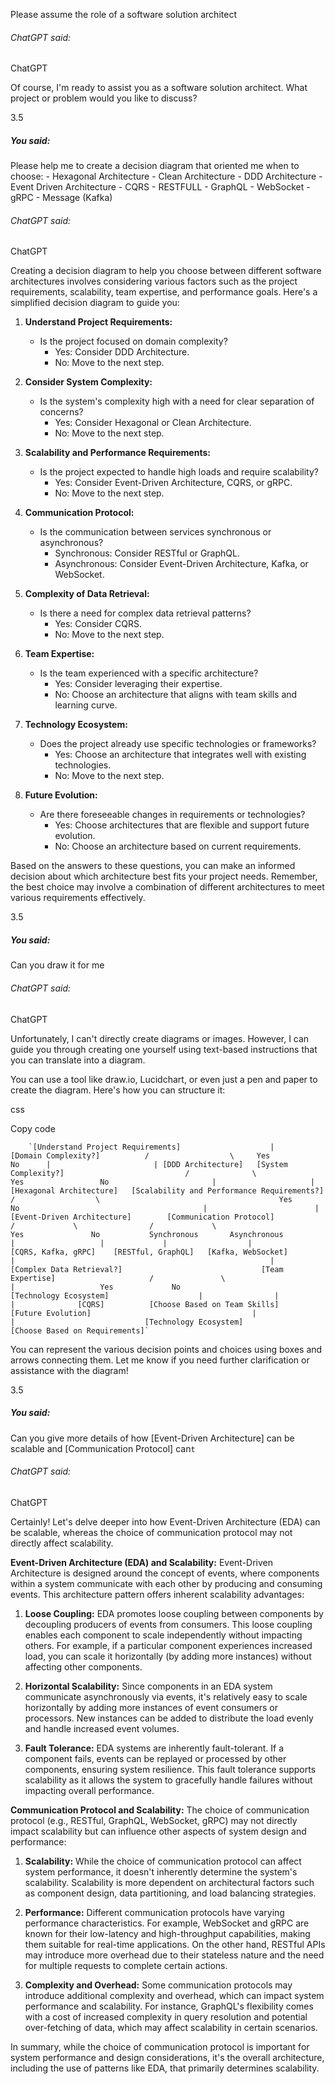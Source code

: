 Please assume the role of a software solution architect

###### ChatGPT said:

ChatGPT

Of course, I'm ready to assist you as a software solution architect. What project or problem would you like to discuss?

3.5

##### You said:

Please help me to create a decision diagram that oriented me when to choose: - Hexagonal Architecture - Clean Architecture - DDD Architecture - Event Driven Architecture - CQRS - RESTFULL - GraphQL - WebSocket - gRPC - Message (Kafka)

###### ChatGPT said:

ChatGPT

Creating a decision diagram to help you choose between different software architectures involves considering various factors such as the project requirements, scalability, team expertise, and performance goals. Here's a simplified decision diagram to guide you:

1. **Understand Project Requirements:**
    
    - Is the project focused on domain complexity?
        - Yes: Consider DDD Architecture.
        - No: Move to the next step.
2. **Consider System Complexity:**
    
    - Is the system's complexity high with a need for clear separation of concerns?
        - Yes: Consider Hexagonal or Clean Architecture.
        - No: Move to the next step.
3. **Scalability and Performance Requirements:**
    
    - Is the project expected to handle high loads and require scalability?
        - Yes: Consider Event-Driven Architecture, CQRS, or gRPC.
        - No: Move to the next step.
4. **Communication Protocol:**
    
    - Is the communication between services synchronous or asynchronous?
        - Synchronous: Consider RESTful or GraphQL.
        - Asynchronous: Consider Event-Driven Architecture, Kafka, or WebSocket.
5. **Complexity of Data Retrieval:**
    
    - Is there a need for complex data retrieval patterns?
        - Yes: Consider CQRS.
        - No: Move to the next step.
6. **Team Expertise:**
    
    - Is the team experienced with a specific architecture?
        - Yes: Consider leveraging their expertise.
        - No: Choose an architecture that aligns with team skills and learning curve.
7. **Technology Ecosystem:**
    
    - Does the project already use specific technologies or frameworks?
        - Yes: Choose an architecture that integrates well with existing technologies.
        - No: Move to the next step.
8. **Future Evolution:**
    
    - Are there foreseeable changes in requirements or technologies?
        - Yes: Choose architectures that are flexible and support future evolution.
        - No: Choose an architecture based on current requirements.

Based on the answers to these questions, you can make an informed decision about which architecture best fits your project needs. Remember, the best choice may involve a combination of different architectures to meet various requirements effectively.

3.5

##### You said:

Can you draw it for me

###### ChatGPT said:

ChatGPT

Unfortunately, I can't directly create diagrams or images. However, I can guide you through creating one yourself using text-based instructions that you can translate into a diagram.

You can use a tool like draw.io, Lucidchart, or even just a pen and paper to create the diagram. Here's how you can structure it:

css

Copy code

        `[Understand Project Requirements]                    |              [Domain Complexity?]          /                  \     Yes                    No      |                       | [DDD Architecture]   [System Complexity?]                           /              \                      Yes                 No                       |                     |       [Hexagonal Architecture]   [Scalability and Performance Requirements?]                                              /                  \                                        Yes                    No                                         |                        |                         [Event-Driven Architecture]        [Communication Protocol]                                 /             \                /             \                            Yes               No           Synchronous       Asynchronous                             |                   |             |                  |                 [CQRS, Kafka, gRPC]    [RESTful, GraphQL]   [Kafka, WebSocket]                       |                                                         |               [Complex Data Retrieval?]                               [Team Expertise]                     /               \                                               |                   Yes             No                                      [Technology Ecosystem]                    |                |                                                   |              [CQRS]          [Choose Based on Team Skills]                [Future Evolution]                                    |                                                      |                             [Technology Ecosystem]                            [Choose Based on Requirements]`

You can represent the various decision points and choices using boxes and arrows connecting them. Let me know if you need further clarification or assistance with the diagram!

3.5

##### You said:

Can you give more details of how [Event-Driven Architecture] can be scalable and [Communication Protocol] can`t`

###### ChatGPT said:

ChatGPT

Certainly! Let's delve deeper into how Event-Driven Architecture (EDA) can be scalable, whereas the choice of communication protocol may not directly affect scalability.

**Event-Driven Architecture (EDA) and Scalability:** Event-Driven Architecture is designed around the concept of events, where components within a system communicate with each other by producing and consuming events. This architecture pattern offers inherent scalability advantages:

1. **Loose Coupling:** EDA promotes loose coupling between components by decoupling producers of events from consumers. This loose coupling enables each component to scale independently without impacting others. For example, if a particular component experiences increased load, you can scale it horizontally (by adding more instances) without affecting other components.
    
2. **Horizontal Scalability:** Since components in an EDA system communicate asynchronously via events, it's relatively easy to scale horizontally by adding more instances of event consumers or processors. New instances can be added to distribute the load evenly and handle increased event volumes.
    
3. **Fault Tolerance:** EDA systems are inherently fault-tolerant. If a component fails, events can be replayed or processed by other components, ensuring system resilience. This fault tolerance supports scalability as it allows the system to gracefully handle failures without impacting overall performance.
    

**Communication Protocol and Scalability:** The choice of communication protocol (e.g., RESTful, GraphQL, WebSocket, gRPC) may not directly impact scalability but can influence other aspects of system design and performance:

1. **Scalability:** While the choice of communication protocol can affect system performance, it doesn't inherently determine the system's scalability. Scalability is more dependent on architectural factors such as component design, data partitioning, and load balancing strategies.
    
2. **Performance:** Different communication protocols have varying performance characteristics. For example, WebSocket and gRPC are known for their low-latency and high-throughput capabilities, making them suitable for real-time applications. On the other hand, RESTful APIs may introduce more overhead due to their stateless nature and the need for multiple requests to complete certain actions.
    
3. **Complexity and Overhead:** Some communication protocols may introduce additional complexity and overhead, which can impact system performance and scalability. For instance, GraphQL's flexibility comes with a cost of increased complexity in query resolution and potential over-fetching of data, which may affect scalability in certain scenarios.
    

In summary, while the choice of communication protocol is important for system performance and design considerations, it's the overall architecture, including the use of patterns like EDA, that primarily determines scalability.